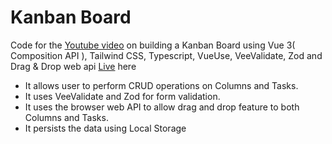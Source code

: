 # Kanban Board

Code for the [Youtube video](https://youtu.be/Z5Bo4FIMSO4) on building a Kanban Board using Vue 3( Composition API ), Tailwind CSS, Typescript, VueUse, VeeValidate, Zod and Drag & Drop web api [Live](https://kanban-board-vue3.vercel.app/) here

- It allows user to perform CRUD operations on Columns and Tasks.
- It uses VeeValidate and Zod for form validation.
- It uses the browser web API to allow drag and drop feature to both Columns and Tasks.
- It persists the data using Local Storage
